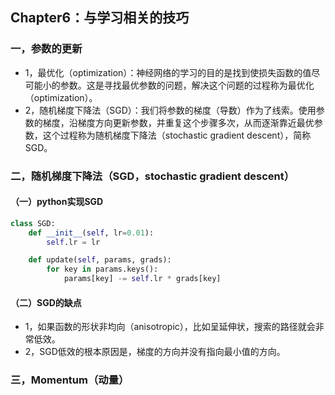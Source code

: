 ## Chapter6：与学习相关的技巧
### 一，参数的更新
* 1，最优化（optimization）：神经网络的学习的目的是找到使损失函数的值尽可能小的参数。这是寻找最优参数的问题，解决这个问题的过程称为最优化（optimization）。
* 2，随机梯度下降法（SGD）：我们将参数的梯度（导数）作为了线索。使用参数的梯度，沿梯度方向更新参数，并重复这个步骤多次，从而逐渐靠近最优参数，这个过程称为随机梯度下降法（stochastic gradient descent），简称SGD。

### 二，随机梯度下降法（SGD，stochastic gradient descent）
#### （一）python实现SGD
~~~py
class SGD:
    def __init__(self, lr=0.01):
        self.lr = lr

    def update(self, params, grads):
        for key in params.keys():
            params[key] -= self.lr * grads[key]
~~~
#### （二）SGD的缺点
* 1，如果函数的形状非均向（anisotropic），比如呈延伸状，搜索的路径就会非常低效。
* 2，SGD低效的根本原因是，梯度的方向并没有指向最小值的方向。

### 三，Momentum（动量）
